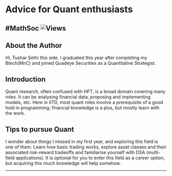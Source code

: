 # Advice for Quant enthusiasts 
#MathSoc
![Views](https://komarev.com/ghpvc/?username=mathsoc&label=Views&color=brightgreen)
---

## About the Author

Hi, Tushar Sethi this side. I graduated this year after completing my Btech(MnC) and joined Quadeye Securities as a Quantitative Strategist. 

## Introduction
Quant research, often confused with HFT, is a broad domain covering many roles. It can be analysing financial data, proposing and implementing models, etc. Here in IITD, most quant roles involve a prerequisite of a good hold in programming; financial knowledge is a plus, but mostly learn with the work. 


## Tips to pursue Quant
I wonder about things I missed in my first year, and exploring this field is one of them. Learn how basic trading works, explore asset classes and their associated risk-reward tradeoffs and familiarise yourself with DSA (multi-field applications). It is optional for you to enter this field as a career option, but acquiring this much knowledge will help somehow.



---
